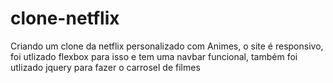 # clone-netflix

Criando um clone da netflix personalizado com Animes, o site é responsivo, foi utlizado flexbox para isso e tem uma navbar funcional, também foi utlizado jquery para fazer o carrosel de filmes
